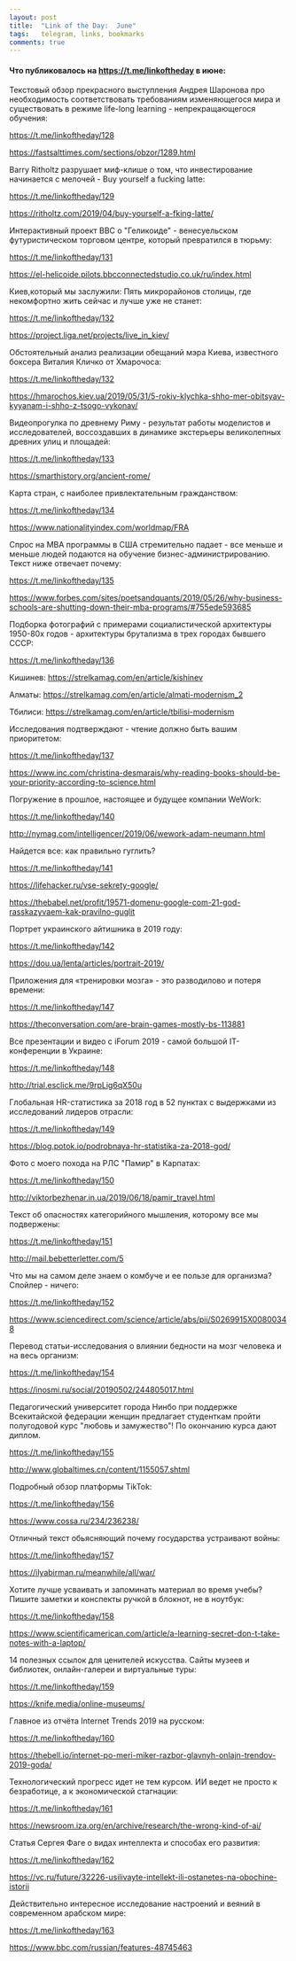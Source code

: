 ```yaml
---
layout: post
title:  "Link of the Day:  June"
tags:   telegram, links, bookmarks
comments: true
---
```


#### Что публиковалось на <https://t.me/linkoftheday> в июне:

Текстовый обзор прекрасного выступления Андрея Шаронова про необходимость соответствовать требованиям изменяющегося мира и существовать в режиме life-long learning - непрекращающегося обучения: 

<https://t.me/linkoftheday/128>

<https://fastsalttimes.com/sections/obzor/1289.html>


Barry Ritholtz разрушает миф-клише о том, что инвестирование начинается с мелочей - Buy yourself a fucking latte: 

<https://t.me/linkoftheday/129>

<https://ritholtz.com/2019/04/buy-yourself-a-fking-latte/>


Интерактивный проект BBC о "Геликоиде" - венесуельском футуристическом торговом центре, который превратился в тюрьму: 

<https://t.me/linkoftheday/131>

<https://el-helicoide.pilots.bbcconnectedstudio.co.uk/ru/index.html>


Киев,который мы заслужили: Пять микрорайонов столицы, где некомфортно жить сейчас и лучше уже не станет: 

<https://t.me/linkoftheday/132>

<https://project.liga.net/projects/live_in_kiev/>


Обстоятельный анализ реализации обещаний мэра Киева, известного боксера Виталия Кличко от Хмарочоса:

<https://t.me/linkoftheday/132>

<https://hmarochos.kiev.ua/2019/05/31/5-rokiv-klychka-shho-mer-obitsyav-kyyanam-i-shho-z-tsogo-vykonav/>


Видеопрогулка по древнему Риму - результат работы моделистов и исследователей, воссоздавших в динамике экстерьеры великолепных древних улиц и площадей:

<https://t.me/linkoftheday/133>

<https://smarthistory.org/ancient-rome/>


Карта стран, с наиболее привлектательным гражданством:

<https://t.me/linkoftheday/134>

<https://www.nationalityindex.com/worldmap/FRA>


Спрос на MBA программы в США стремительно падает - все меньше и меньше людей подаются на обучение бизнес-администрированию. Текст ниже отвечает почему:

<https://t.me/linkoftheday/135>

<https://www.forbes.com/sites/poetsandquants/2019/05/26/why-business-schools-are-shutting-down-their-mba-programs/#755ede593685>


Подборка фотографий с примерами социалистической архитектуры 1950-80х годов - архитектуры брутализма в трех городах бывшего СССР:

<https://t.me/linkoftheday/136>

Кишинев: <https://strelkamag.com/en/article/kishinev>

Алматы: <https://strelkamag.com/en/article/almati-modernism_2>

Тбилиси: <https://strelkamag.com/en/article/tbilisi-modernism>


Исследования подтверждают - чтение должно быть вашим приоритетом:

<https://t.me/linkoftheday/137>

<https://www.inc.com/christina-desmarais/why-reading-books-should-be-your-priority-according-to-science.html>


Погружение в прошлое, настоящее и будущее компании WeWork:

<https://t.me/linkoftheday/140>

<http://nymag.com/intelligencer/2019/06/wework-adam-neumann.html>


Найдется все: как правильно гуглить?

<https://t.me/linkoftheday/141>

<https://lifehacker.ru/vse-sekrety-google/>

<https://thebabel.net/profit/19571-domenu-google-com-21-god-rasskazyvaem-kak-pravilno-guglit>


Портрет украинского айтишника в 2019 году:

<https://t.me/linkoftheday/142>

<https://dou.ua/lenta/articles/portrait-2019/>


Приложения для «тренировки мозга» - это разводилово и потеря времени:

<https://t.me/linkoftheday/147>

<https://theconversation.com/are-brain-games-mostly-bs-113881>


Все презентации и видео с iForum 2019 - самой большой IT-конференции в Украине:

<https://t.me/linkoftheday/148>

<http://trial.esclick.me/9rpLig6qX50u>


Глобальная HR-статистика за 2018 год в 52 пунктах с выдержками из исследований лидеров отрасли:

<https://t.me/linkoftheday/149>

<https://blog.potok.io/podrobnaya-hr-statistika-za-2018-god/>


Фото с моего похода на РЛС "Памир" в Карпатах:

<https://t.me/linkoftheday/150>

<http://viktorbezhenar.in.ua/2019/06/18/pamir_travel.html>


Текст об опасностях категорийного мышления, которому все мы подвержены:

<https://t.me/linkoftheday/151>

<http://mail.bebetterletter.com/5>


Что мы на самом деле знаем о комбуче и ее пользе для организма? Спойлер - ничего:

<https://t.me/linkoftheday/152>

<https://www.sciencedirect.com/science/article/abs/pii/S0269915X00800348>


Перевод статьи-исследования о влиянии бедности на мозг человека и на весь организм:

<https://t.me/linkoftheday/154>

<https://inosmi.ru/social/20190502/244805017.html>


Педагогический университет города Нинбо при поддержке Всекитайской федерации женщин предлагает студенткам пройти полугодовой курс "любовь и замужество"! По окончанию курса дают диплом.

<https://t.me/linkoftheday/155>

<http://www.globaltimes.cn/content/1155057.shtml>


Подробный обзор платформы TikTok:

<https://t.me/linkoftheday/156>

<https://www.cossa.ru/234/236238/>


Отличный текст обьясняющий почему государства устраивают войны:

<https://t.me/linkoftheday/157>

<https://ilyabirman.ru/meanwhile/all/war/>


Хотите лучше усваивать и запоминать материал во время учебы? Пишите заметки и конспекты ручкой в блокнот, не в ноутбук:

<https://t.me/linkoftheday/158>

<https://www.scientificamerican.com/article/a-learning-secret-don-t-take-notes-with-a-laptop/>


14 полезных ссылок для ценителей искусства. Сайты музеев и библиотек, онлайн-галереи и виртуальные туры:

<https://t.me/linkoftheday/159>

<https://knife.media/online-museums/>


Главное из отчёта Internet Trends 2019 на русском:

<https://t.me/linkoftheday/160>

<https://thebell.io/internet-po-meri-miker-razbor-glavnyh-onlajn-trendov-2019-goda/>


Технологический прогресс идет не тем курсом. ИИ ведет не просто к безработице, а к экономической стагнации:

<https://t.me/linkoftheday/161>

<https://newsroom.iza.org/en/archive/research/the-wrong-kind-of-ai/>


Статья Сергея Фаге о видах интеллекта и способах его развития:

<https://t.me/linkoftheday/162>

<https://vc.ru/future/32226-usilivayte-intellekt-ili-ostanetes-na-obochine-istorii>


Действительно интересное исследование настроений и веяний в современном арабском мире:

<https://t.me/linkoftheday/163>

<https://www.bbc.com/russian/features-48745463>


